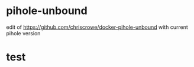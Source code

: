 # pihole-unbound
edit of https://github.com/chriscrowe/docker-pihole-unbound with current pihole version

# test
